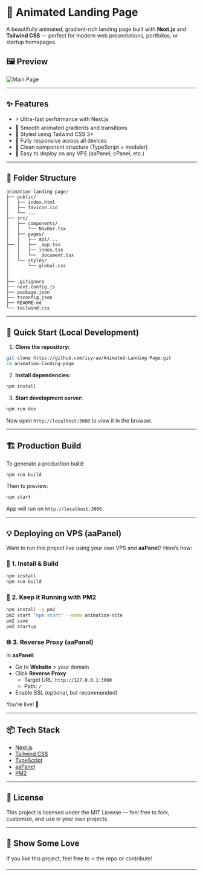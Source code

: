 # 🌈 Animated Landing Page

A beautifully animated, gradient-rich landing page built with **Next.js** and **Tailwind CSS** — perfect for modern web presentations, portfolios, or startup homepages.

## 🖼️ Preview
![Main Page](https://files.catbox.moe/fa6wuj.gif)

---

## ✨ Features

- ⚡ Ultra-fast performance with Next.js  
- 🌈 Smooth animated gradients and transitions  
- 🎨 Styled using Tailwind CSS 3+  
- 📱 Fully responsive across all devices  
- 🧱 Clean component structure (TypeScript + modular)  
- 🔧 Easy to deploy on any VPS (aaPanel, cPanel, etc.)  

---

## 📂 Folder Structure

```
animation-landing-page/
├── public/
│   ├── index.html
│   ├── favicon.ico
│   └── ...
├── src/
│   ├── components/
│   │   └── NavBar.tsx
│   ├── pages/
│   │   ├── api/...
├── │   ├── _app.tsx
│   │   ├── index.tsx
│   │   └── _document.tsx
│   └── styles/
│       └── global.css
│       
│   
├── .gitignore
├── next.config.js
├── package.json
├── tsconfig.json
├── README.md
└── tailwind.css
```

---

## 🚀 Quick Start (Local Development)

1. **Clone the repository:**

```bash
git clone https://github.com/isyrae/Animated-Landing-Page.git
cd animation-landing-page
```

2. **Install dependencies:**

```bash
npm install
```

3. **Start development server:**

```bash
npm run dev
```

Now open `http://localhost:3000` to view it in the browser.

---

## 🏗️ Production Build

To generate a production build:

```bash
npm run build
```

Then to preview:

```bash
npm start
```

App will run on `http://localhost:3000`

---

## 💡 Deploying on VPS (aaPanel)

Want to run this project live using your own VPS and **aaPanel**? Here’s how:

### 🔧 1. Install & Build

```bash
npm install
npm run build
```

### 🔁 2. Keep it Running with PM2

```bash
npm install -g pm2
pm2 start "npm start" --name animation-site
pm2 save
pm2 startup
```

### 🌐 3. Reverse Proxy (aaPanel)

In **aaPanel**:  
- Go to **Website** > your domain  
- Click **Reverse Proxy**  
  - Target URL: `http://127.0.0.1:3000`  
  - Path: `/`  
- Enable SSL (optional, but recommended)

You're live! 🥳

---

## 📦 Tech Stack

- [Next.js](https://nextjs.org/)  
- [Tailwind CSS](https://tailwindcss.com/)  
- [TypeScript](https://www.typescriptlang.org/)  
- [aaPanel](https://www.aapanel.com/)  
- [PM2](https://pm2.keymetrics.io/)  

---

## 📝 License

This project is licensed under the MIT License — feel free to fork, customize, and use in your own projects.

---

## 🙌 Show Some Love

If you like this project, feel free to ⭐ the repo or contribute!

---
